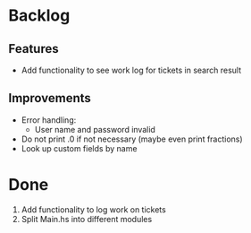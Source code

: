 
# Backlog

## Features

- Add functionality to see work log for tickets in search result

## Improvements

- Error handling:
  - User name and password invalid
- Do not print .0 if not necessary (maybe even print fractions)
- Look up custom fields by name

# Done

1. Add functionality to log work on tickets
2. Split Main.hs into different modules
